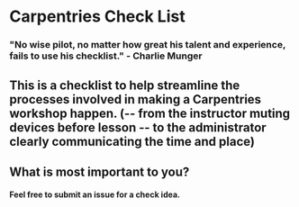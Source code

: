# Carpentries Check List

### "No wise pilot, no matter how great his talent and experience, fails to use his checklist." - Charlie Munger

## This is a checklist to help streamline the processes involved in making a Carpentries workshop happen. (-- from the instructor muting devices before lesson -- to the administrator clearly communicating the time and place)

## What is most important to you?

#### Feel free to submit an issue for a check idea.
